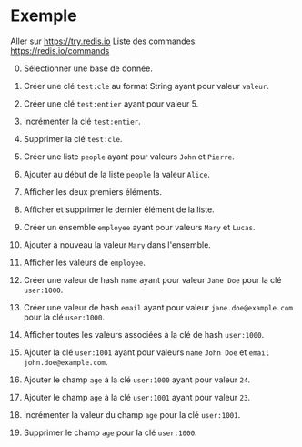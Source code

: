 # Exemple

Aller sur https://try.redis.io
Liste des commandes: https://redis.io/commands

0. Sélectionner une base de donnée.

1. Créer une clé `test:cle` au format String ayant pour valeur `valeur`.

2. Créer une clé `test:entier` ayant pour valeur 5.

3. Incrémenter la clé `test:entier`.

4. Supprimer la clé `test:cle`.

5. Créer une liste `people` ayant pour valeurs `John` et `Pierre`.

6. Ajouter au début de la liste `people` la valeur `Alice`.

7. Afficher les deux premiers éléments.

8. Afficher et supprimer le dernier élément de la liste.

9. Créer un ensemble `employee` ayant pour valeurs `Mary` et `Lucas`.

10. Ajouter à nouveau la valeur `Mary` dans l'ensemble.

11. Afficher les valeurs de `employee`.

12. Créer une valeur de hash `name` ayant pour valeur `Jane Doe` pour la clé `user:1000`.

13. Créer une valeur de hash `email` ayant pour valeur `jane.doe@example.com` pour la clé `user:1000`.

14. Afficher toutes les valeurs associées à la clé de hash `user:1000`.

15. Ajouter la clé `user:1001` ayant pour valeurs `name` `John Doe` et `email` `john.doe@example.com`.

16. Ajouter le champ `age` à la clé `user:1000` ayant pour valeur `24`.

17. Ajouter le champ `age` à la clé `user:1001` ayant pour valeur `23`.

18. Incrémenter la valeur du champ `age` pour la clé `user:1001`.

19. Supprimer le champ `age` pour la clé `user:1000`.

